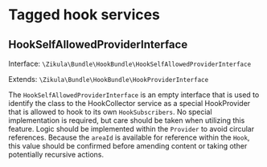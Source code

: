 # Tagged hook services

## HookSelfAllowedProviderInterface

Interface: `\Zikula\Bundle\HookBundle\HookSelfAllowedProviderInterface`

Extends: `\Zikula\Bundle\HookBundle\HookProviderInterface`

The `HookSelfAllowedProviderInterface` is an empty interface that is used to identify the class to the HookCollector
service as a special HookProvider that is allowed to hook to its own `HookSubscribers`. No special implementation is
required, but care should be taken when utilizing this feature. Logic should be implemented within the `Provider` to
avoid circular references. Because the `areaId` is available for reference within the `Hook`, this value should be
confirmed before amending content or taking other potentially recursive actions.
